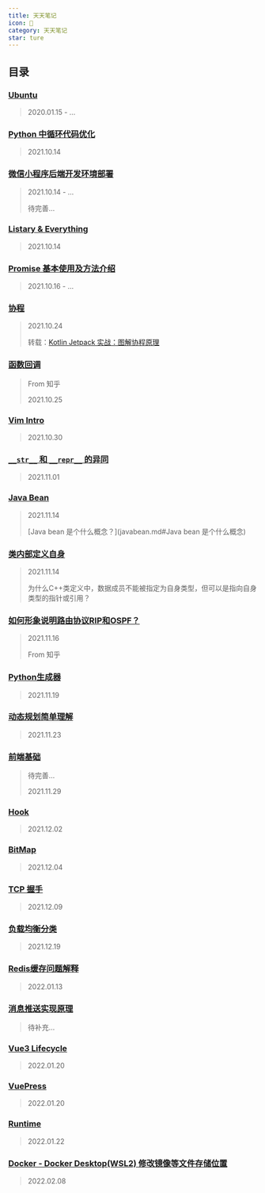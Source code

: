 ```yaml
---
title: 天天笔记
icon: 📔
category: 天天笔记
star: ture
---
```

## 目录

### [Ubuntu](Ubuntu.md)

> 2020.01.15 - …

### [Python 中循环代码优化](Python-loop.md)

> 2021.10.14

### [微信小程序后端开发环境部署](wechat-deploy.md)

> 2021.10.14 - ...
>
> 待完善…

### [Listary & Everything](Listary-Everything.md)

> 2021.10.14

### [Promise 基本使用及方法介绍](Promise-base.md)

> 2021.10.16 - …

### [协程](Synergetic-process.md)

> 2021.10.24
>
> 转载：[Kotlin Jetpack 实战：图解协程原理](协程.md/#前言)

### [函数回调](Functioncallback.md)

> From 知乎
>
> 2021.10.25

### [Vim Intro](Vim.md)

> 2021.10.30

### [`__str__` 和 `__repr__` 的异同](str-repr.md)

> 2021.11.01

### [Java Bean](javabean.md)

> 2021.11.14
>
> [Java bean 是个什么概念？](javabean.md#Java bean 是个什么概念)

### [类内部定义自身](Class-defines-itself-internally.md)

> 2021.11.14
>
> 为什么C++类定义中，数据成员不能被指定为自身类型，但可以是指向自身类型的指针或引用？

### [如何形象说明路由协议RIP和OSPF？](RIP-OSPF.md)

> 2021.11.16
>
> From 知乎

### [Python生成器](pythonGenerator.md)

> 2021.11.19

### [动态规划简单理解](./daily/dp.md)

> 2021.11.23

### [前端基础](frontend-base.md)

> 待完善…
>
> 2021.11.29

### [Hook](hook.md)

> 2021.12.02

### [BitMap](./daily/bitmap.md)

> 2021.12.04

### [TCP 握手](TCP.md)

> 2021.12.09

### [负载均衡分类](LoadBalance.md)

> 2021.12.19

### [Redis缓存问题解释](Redis.md)

> 2022.01.13

### [消息推送实现原理](Message-push.md)

> 待补充…

### [Vue3 Lifecycle](vue3-lifecycle.md)

> 2022.01.20

### [VuePress](vuepress-starter.md)

> 2022.01.20

### [Runtime](runtime.md)

>2022.01.22

### [Docker - Docker Desktop(WSL2) 修改镜像等文件存储位置](docker-desktop[wsl2]-change-dir.md)

> 2022.02.08
